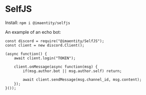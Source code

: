 # SelfJS
Install: `npm i @imaentity/selfjs`

An example of an echo bot:
```JS
const discord = require("@imaentity/SelfJS");
const client = new discord.Client();

(async function() {
    await client.login("TOKEN");
  
    client.onMessage(async function(msg) {
        if(msg.author.bot || msg.author.self) return;
        
        await client.sendMessage(msg.channel_id, msg.content);
    });
}());
```
